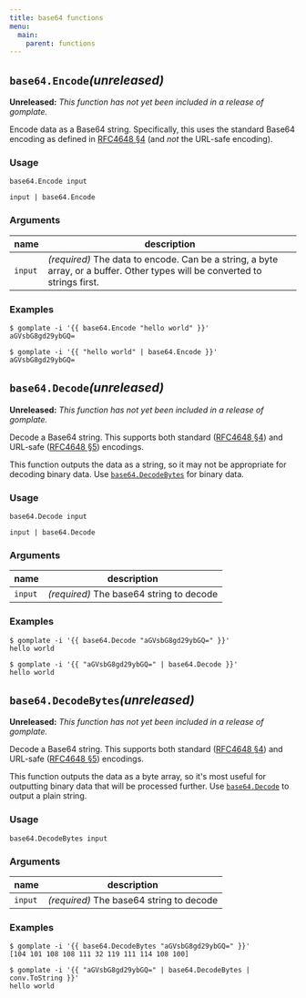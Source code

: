 ```yaml
---
title: base64 functions
menu:
  main:
    parent: functions
---
```



## `base64.Encode`_(unreleased)_
**Unreleased:** _This function has not yet been included in a release of gomplate._

Encode data as a Base64 string. Specifically, this uses the standard Base64 encoding as defined in [RFC4648 &sect;4](https://tools.ietf.org/html/rfc4648#section-4) (and _not_ the URL-safe encoding).

### Usage

```
base64.Encode input
```
```
input | base64.Encode
```

### Arguments

| name | description |
|------|-------------|
| `input` | _(required)_ The data to encode. Can be a string, a byte array, or a buffer. Other types will be converted to strings first. |

### Examples

```console
$ gomplate -i '{{ base64.Encode "hello world" }}'
aGVsbG8gd29ybGQ=
```
```console
$ gomplate -i '{{ "hello world" | base64.Encode }}'
aGVsbG8gd29ybGQ=
```

## `base64.Decode`_(unreleased)_
**Unreleased:** _This function has not yet been included in a release of gomplate._

Decode a Base64 string. This supports both standard ([RFC4648 &sect;4](https://tools.ietf.org/html/rfc4648#section-4)) and URL-safe ([RFC4648 &sect;5](https://tools.ietf.org/html/rfc4648#section-5)) encodings.

This function outputs the data as a string, so it may not be appropriate
for decoding binary data. Use [`base64.DecodeBytes`](#base64.DecodeBytes)
for binary data.

### Usage

```
base64.Decode input
```
```
input | base64.Decode
```

### Arguments

| name | description |
|------|-------------|
| `input` | _(required)_ The base64 string to decode |

### Examples

```console
$ gomplate -i '{{ base64.Decode "aGVsbG8gd29ybGQ=" }}'
hello world
```
```console
$ gomplate -i '{{ "aGVsbG8gd29ybGQ=" | base64.Decode }}'
hello world
```

## `base64.DecodeBytes`_(unreleased)_
**Unreleased:** _This function has not yet been included in a release of gomplate._

Decode a Base64 string. This supports both standard ([RFC4648 &sect;4](https://tools.ietf.org/html/rfc4648#section-4)) and URL-safe ([RFC4648 &sect;5](https://tools.ietf.org/html/rfc4648#section-5)) encodings.

This function outputs the data as a byte array, so it's most useful for
outputting binary data that will be processed further.
Use [`base64.Decode`](#base64.Decode) to output a plain string.

### Usage

```
base64.DecodeBytes input
```

### Arguments

| name | description |
|------|-------------|
| `input` | _(required)_ The base64 string to decode |

### Examples

```console
$ gomplate -i '{{ base64.DecodeBytes "aGVsbG8gd29ybGQ=" }}'
[104 101 108 108 111 32 119 111 114 108 100]
```
```console
$ gomplate -i '{{ "aGVsbG8gd29ybGQ=" | base64.DecodeBytes | conv.ToString }}'
hello world
```
